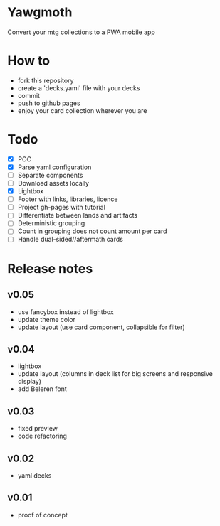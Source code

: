 # Yawgmoth
Convert your mtg collections to a PWA mobile app

# How to
- fork this repository
- create a 'decks.yaml' file with your decks
- commit
- push to github pages
- enjoy your card collection wherever you are

# Todo
- [x] POC
- [x] Parse yaml configuration
- [ ] Separate components
- [ ] Download assets locally
- [x] Lightbox
- [ ] Footer with links, libraries, licence
- [ ] Project gh-pages with tutorial
- [ ] Differentiate between lands and artifacts
- [ ] Deterministic grouping
- [ ] Count in grouping does not count amount per card
- [ ] Handle dual-sided//aftermath cards

# Release notes

## v0.05
- use fancybox instead of lightbox
- update theme color
- update layout (use card component, collapsible for filter)

## v0.04
- lightbox
- update layout (columns in deck list for big screens and responsive display)
- add Beleren font

## v0.03
- fixed preview
- code refactoring

## v0.02
- yaml decks

## v0.01
- proof of concept
